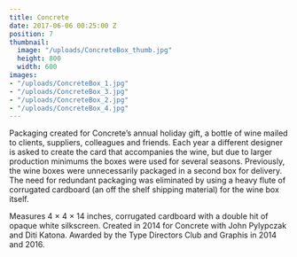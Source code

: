 ```yaml
---
title: Concrete
date: 2017-06-06 00:25:00 Z
position: 7
thumbnail:
  image: "/uploads/ConcreteBox_thumb.jpg"
  height: 800
  width: 600
images:
- "/uploads/ConcreteBox_1.jpg"
- "/uploads/ConcreteBox_3.jpg"
- "/uploads/ConcreteBox_2.jpg"
- "/uploads/ConcreteBox_4.jpg"
---
```


Packaging created for Concrete’s annual holiday gift, a bottle of wine mailed to clients, suppliers, colleagues and friends. Each year a different designer is asked to create the card that accompanies the wine, but due to larger production minimums the boxes were used for several seasons. Previously, the wine boxes were unnecessarily packaged in a second box for delivery. The need for redundant packaging was eliminated by using a heavy flute of corrugated cardboard (an off the shelf shipping material) for the wine box itself.

Measures 4 × 4 × 14 inches, corrugated cardboard with a double hit of opaque white silkscreen. Created in 2014 for Concrete with John Pylypczak and Diti Katona. Awarded by the Type Directors Club and Graphis in 2014 and 2016.